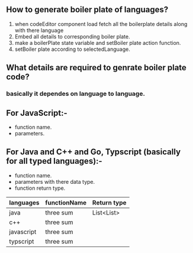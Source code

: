 ## How to generate boiler plate of languages?
1. when codeEditor component load fetch all the boilerplate details along with there language
2. Embed all details to corresponding boiler plate.
3. make a boilerPlate state variable and setBoiler plate action function.
4. setBoiler plate according to selectedLanguage. 


## What details are required to genrate boiler plate code? 
### basically it dependes on language to language.


##  For JavaScript:-
- function name.
- parameters.


## For Java and C++ and Go, Typscript (basically for all typed languages):-
- function name.
- parameters with there data type.
- function return type.



|languages |  functionName       |   Return type       |
|----------|-------------------  |-------------------- |
|java      |  three sum                   | List<List<Integer>> |
|c++       |  three sum          |
|javascript|  three sum         |
|typscript |  three sum                   |
